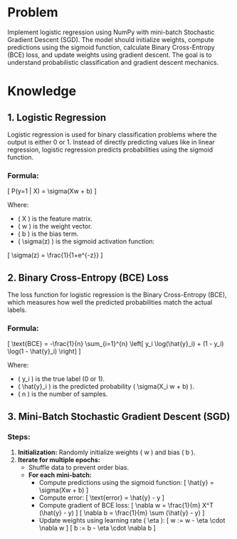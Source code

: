 # Problem
Implement logistic regression using NumPy with mini-batch Stochastic Gradient Descent (SGD). The model should initialize weights, compute predictions using the sigmoid function, calculate Binary Cross-Entropy (BCE) loss, and update weights using gradient descent. The goal is to understand probabilistic classification and gradient descent mechanics.

# Knowledge

## 1. **Logistic Regression**
Logistic regression is used for binary classification problems where the output is either 0 or 1. Instead of directly predicting values like in linear regression, logistic regression predicts probabilities using the sigmoid function.

### **Formula:**  
\[ P(y=1 | X) = \sigma(Xw + b) \]  

Where:
- \( X \) is the feature matrix.
- \( w \) is the weight vector.
- \( b \) is the bias term.
- \( \sigma(z) \) is the sigmoid activation function:

\[ \sigma(z) = \frac{1}{1+e^{-z}} \]

## 2. **Binary Cross-Entropy (BCE) Loss**
The loss function for logistic regression is the Binary Cross-Entropy (BCE), which measures how well the predicted probabilities match the actual labels.

### **Formula:**  
\[ \text{BCE} = -\frac{1}{n} \sum_{i=1}^{n} \left[ y_i \log(\hat{y}_i) + (1 - y_i) \log(1 - \hat{y}_i) \right] \]  

Where:
- \( y_i \) is the true label (0 or 1).
- \( \hat{y}_i \) is the predicted probability \( \sigma(X_i w + b) \).
- \( n \) is the number of samples.

## 3. **Mini-Batch Stochastic Gradient Descent (SGD)**
### **Steps:**
1. **Initialization:** Randomly initialize weights \( w \) and bias \( b \).
2. **Iterate for multiple epochs:**
   - Shuffle data to prevent order bias.
   - **For each mini-batch:**
     - Compute predictions using the sigmoid function:
       \[ \hat{y} = \sigma(Xw + b) \]
     - Compute error:
       \[ \text{error} = \hat{y} - y \]
     - Compute gradient of BCE loss:
       \[ \nabla w = \frac{1}{m} X^T (\hat{y} - y) \]
       \[ \nabla b = \frac{1}{m} \sum (\hat{y} - y) \]
     - Update weights using learning rate \( \eta \):
       \[ w := w - \eta \cdot \nabla w \]
       \[ b := b - \eta \cdot \nabla b \]